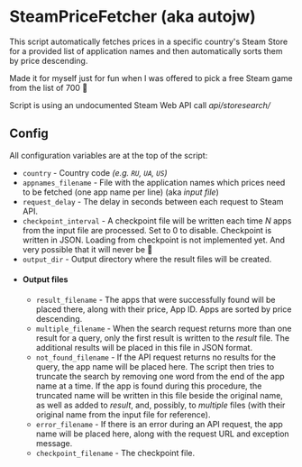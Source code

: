 # SteamPriceFetcher (aka autojw)

This script automatically fetches prices in a specific country's Steam Store for a provided list of application names and then automatically sorts them by price descending. 

Made it for myself just for fun when I was offered to pick a free Steam game from the list of 700 🤡

Script is using an undocumented Steam Web API call *api/storesearch/*

## Config

All configuration variables are at the top of the script: 

* ```country``` - Country code *(e.g. ```RU```, ```UA```, ```US```)*
* ```appnames_filename``` - File with the application names which prices need to be fetched (one app name per line) (aka *input file*)
* ```request_delay``` - The delay in seconds between each request to Steam API.
* ```checkpoint_interval``` - A checkpoint file will be written each time *N* apps from the input file are processed. Set to 0 to disable. Checkpoint is written in JSON. Loading from checkpoint is not implemented yet. And very possible that it will never be 🫠
* ```output_dir``` - Output directory where the result files will be created.
* #### Output files
    * ```result_filename``` - The apps that were successfully found will be placed there, along with their price, App ID. Apps are sorted by price descending.
    * ```multiple_filename``` - When the search request returns more than one result for a query, only the first result is written to the *result* file. The additional results will be placed in this file in JSON format.
    * ```not_found_filename``` - If the API request returns no results for the query, the app name will be placed here. The script then tries to truncate the search by removing one word from the end of the app name at a time. If the app is found during this procedure, the truncated name will be written in this file beside the original name, as well as added to *result*, and, possibly, to *multiple* files (with their original name from the input file for reference).
    * ```error_filename``` - If there is an error during an API request, the app name will be placed here, along with the request URL and exception message.
    * ```checkpoint_filename``` - The checkpoint file.